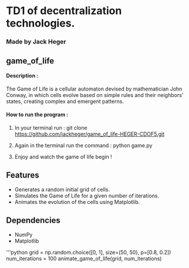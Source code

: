 # TD1 of decentralization technologies.
### Made by Jack Heger
## game_of_life

#### Description :
The Game of Life is a cellular automaton devised by mathematician John Conway, in which cells evolve based on simple rules and their neighbors' states, creating complex and emergent patterns.

#### How to run the program :
1. In your terminal run : 
git clone https://github.com/jackheger/game_of_life-HEGER-CDOF5.git

2. Again in the terminal run the command : 
python game.py

3. Enjoy and watch the game of life begin !


## Features
- Generates a random initial grid of cells.
- Simulates the Game of Life for a given number of iterations.
- Animates the evolution of the cells using Matplotlib.

## Dependencies
- NumPy
- Matplotlib

'''python
grid = np.random.choice([0, 1], size=(50, 50), p=[0.8, 0.2])
num_iterations = 100
animate_game_of_life(grid, num_iterations)


